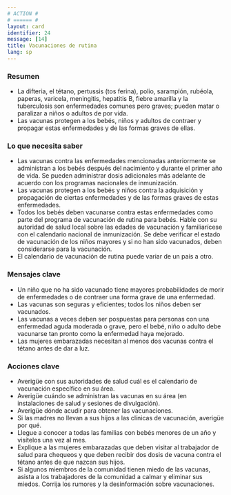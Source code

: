 ```yaml
---
# ACTION #
# ====== #
layout: card
identifier: 24
message: [14]
title: Vacunaciones de rutina
lang: sp
---
```


### Resumen

- La difteria, el tétano, pertussis (tos ferina), polio, sarampión, rubéola, paperas, varicela, meningitis, hepatitis B, fiebre amarilla y la tuberculosis son enfermedades comunes pero graves; pueden matar o paralizar a niños o adultos de por vida.
- Las vacunas protegen a los bebés, niños y adultos de contraer y propagar estas enfermedades y de las formas graves de ellas.

### Lo que necesita saber

- Las vacunas contra las enfermedades mencionadas anteriormente se administran a los bebés después del nacimiento y durante el primer año de vida. Se pueden administrar dosis adicionales más adelante de acuerdo con los programas nacionales de inmunización.
- Las vacunas protegen a los bebés y niños contra la adquisición y propagación de ciertas enfermedades y de las formas graves de estas enfermedades.
- Todos los bebés deben vacunarse contra estas enfermedades como parte del programa de vacunación de rutina para bebés. Hable con su autoridad de salud local sobre las edades de vacunación y familiarícese con el calendario nacional de inmunización. Se debe verificar el estado de vacunación de los niños mayores y si no han sido vacunados, deben considerarse para la vacunación.
- El calendario de vacunación de rutina puede variar de un país a otro.

### Mensajes clave

- Un niño que no ha sido vacunado tiene mayores probabilidades de morir de enfermedades o de contraer una forma grave de una enfermedad.
- Las vacunas son seguras y eficientes; todos los niños deben ser vacunados.
- Las vacunas a veces deben ser pospuestas para personas con una enfermedad aguda moderada o grave, pero el bebé, niño o adulto debe vacunarse tan pronto como la enfermedad haya mejorado.
- Las mujeres embarazadas necesitan al menos dos vacunas contra el tétano antes de dar a luz.

### Acciones clave

- Averigüe con sus autoridades de salud cuál es el calendario de vacunación específico en su área.
- Averigüe cuándo se administran las vacunas en su área (en instalaciones de salud y sesiones de divulgación).
- Averigüe dónde acudir para obtener las vacunaciones.
- Si las madres no llevan a sus hijos a las clínicas de vacunación, averigüe por qué.
- Llegue a conocer a todas las familias con bebés menores de un año y visítelos una vez al mes.
- Explique a las mujeres embarazadas que deben visitar al trabajador de salud para chequeos y que deben recibir dos dosis de vacuna contra el tétano antes de que nazcan sus hijos.
- Si algunos miembros de la comunidad tienen miedo de las vacunas, asista a los trabajadores de la comunidad a calmar y eliminar sus miedos. Corrija los rumores y la desinformación sobre vacunaciones.
